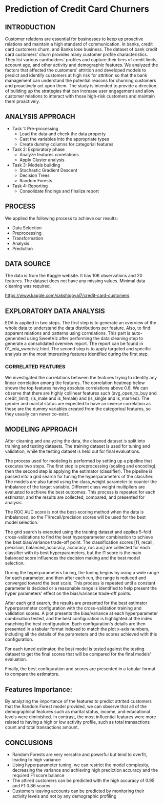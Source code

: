 # Prediction of Credit Card Churners


## INTRODUCTION

Customer relations are essential for businesses to keep up proactive relations and maintain a high standard of communication. In banks, credit card customers churn, and Banks lose business. The dataset of bank credit card customers' churn provides many customer profile characteristics. They list various cardholders' profiles and capture their tiers of credit limits, account age, and other activity and demographic features. We analyzed the factors that affected the customers' attrition and developed models to predict and identify customers at high risk for attrition so that the bank management can understand the potential reasons for churning customers and proactively act upon them. The study is intended to provide a direction of building up the strategies that can increase user engagement and allow customer relations to interact with those high-risk customers and maintain them proactively.



## ANALYSIS APPROACH

* Task 1: Pre-processing
  * Load the data and check the data property
  * Cast the variables into the appropriate types
  * Create dummy columns for categorial features
* Task 2: Exploratory phase
  * Analyze features correlations 
  * Apply Cluster analysis
* Task 3: Models building
  * Stochastic Gradient Descent
  * Decision Trees
  * Random Forests
* Task 4: Reporting
  * Consolidate findings and finalize report 


## PROCESS

We applied the following process to achieve our results:

* Data Selection
* Preprocessing
* Transformation
* Analysis
* Prediction

## DATA SOURCE

The data is from the Kaggle website. It has 10K observations and 20 features. The dataset does not have any missing values. Minimal data cleaning was required.

https://www.kaggle.com/sakshigoyal7/credit-card-customers

## EXPLORATORY DATA ANALYSIS

EDA is applied in two steps. The first step is to generate an overview of the whole data to understand the data distributions per feature. Also, to find apparent relations and patterns using correlations. This part is auto-generated using SweetViz after performing the data cleaning step to generate a consolidated overview report. The report can be found in 01_eda_sweetviz.html. The second step is to apply targeted and specific analysis on the most interesting features identified during the first step.

### CORRELATED FEATURES

We investigated the correlations between the features trying to identify any linear correlation among the features. The correlation heatmap below shows the top features having absolute correlations above 0.6. We can observe that there are highly collinear features such (avg_open_to_buy and credit_limit), (is_male and is_female) and (is_single and is_married). The gender and marital status are expected to have an inverse correlation as these are the dummy variables created from the categorical features, so they usually can never co-exist.

## MODELING APPROACH

 
After cleaning and analyzing the data, the cleaned dataset is split into training and testing datasets. The training dataset is used for tuning and validation, while the testing dataset is held out for final evaluations.

The process used for modeling is performed by setting up a pipeline that executes two steps. The first step is preprocessing (scaling and encoding), then the second step is applying the estimator (classifier). The pipeline is passed into a grid search for tuning the hyperparameters of the classifier. The models are also tuned using the class_weight parameter to counter the imbalance of the target variable. Different class weight multipliers are evaluated to achieve the best outcomes. This process is repeated for each estimator, and the results are collected, compared, and presented for analysis.

The ROC AUC score is not the best-scoring method when the data is imbalanced, so the F1/recall/precision scores will be used for the best model selection.

The grid search is executed using the training dataset and applies 5-fold cross-validations to find the best hyperparameter combination to achieve the best bias/variance trade-off point. The classification scores [f1, recall, precision, balanced_accuracy, accuracy, roc auc] are collected for each classifier with its best hyperparameters, but the f1 score is the main balanced score influences the decision making and the best model selection.

During the hyperparameters tuning, the tuning begins by using a wide range for each parameter, and then after each run, the range is reduced and converged toward the best scale. This process is repeated until a constant parameter is decided or a reasonable range is identified to help present the hyper parameters' effect on the bias/variance trade-off points.

After each grid search, the results are presented for the best estimator hyperparameter configuration with the cross-validation training and validation scores. A plot presents the bias/variance at each hyperparameter combination tested, and the best configuration is highlighted at the index matching the best configuration. Each configuration's details are then presented in a tabular format indexed to match the plot x-axis numbers, including all the details of the parameters and the scores achieved with this configuration.

For each tuned estimator, the best model is tested against the testing dataset to get the final scores that will be compared for the final models' evaluation.

Finally, the best configuration and scores are presented in a tabular format to compare the estimators.

## Features Importance:
By analyzing the importance of the features to predict attrited customers that the Random Forest model provided, we can observe that all of the demographical features such as marital status, income, and educational levels were diminished. In contrast, the most influential features were more related to having a high or low activity profile, such as total transactions count and total transactions amount.


## CONCLUSIONS

* Random Forests are very versatile and powerful but tend to overfit, leading to high variance
* Using hyperparameter tuning, we can restrict the model complexity, decreasing the variance and achieving high prediction accuracy and the required F1 score balance
* The attired customers can be predicted with the high accuracy of 0.95 and F1 0.86 scores
* Customers leaving accounts can be predicted by monitoring their activity levels and not by any demographic profiling
